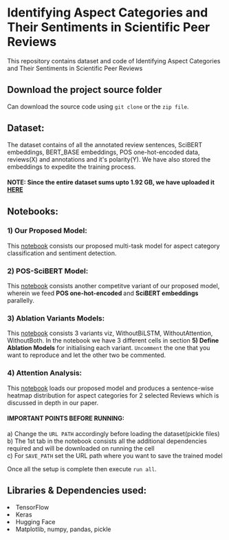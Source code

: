 # Identifying Aspect Categories and Their Sentiments in Scientific Peer Reviews
This repository contains dataset and code of Identifying Aspect Categories and Their Sentiments in Scientific Peer Reviews


## Download the project source folder

Can download the source code using `git clone` or the `zip file`.

## Dataset:

The dataset contains of all the annotated review sentences, SciBERT embeddings, BERT_BASE embeddings, POS one-hot-encoded data, reviews(X) and annotations and it's polarity(Y). We have also stored the embeddings to expedite the training process.

#### NOTE: Since the entire dataset sums upto 1.92 GB, we have uploaded it [HERE](https://drive.google.com/drive/folders/1LihpGHcTZPZQh14mU-YFH5vM-bSmDiQv?usp=share_link)

## Notebooks:

### 1) Our Proposed Model:

This [notebook](https://github.com/meithnav/IIT-multi-task-aspect/blob/main/notebooks/our-model.ipynb) consists our proposed multi-task model for aspect category classification and sentiment detection.

### 2) POS-SciBERT Model:

This [notebook](https://github.com/meithnav/IIT-multi-task-aspect/blob/main/notebooks/pos_scibert_multitask_model.ipynb) consists another competitve variant of our proposed model, wherein we feed <b>POS one-hot-encoded </b> and <b> SciBERT embeddings</b> parallelly.

### 3) Ablation Variants Models:

This [notebook](https://github.com/meithnav/IIT-multi-task-aspect/blob/main/notebooks/ablations.ipynb)
consists 3 variants viz, WithoutBiLSTM, WithoutAttention, WithoutBoth. In the notebook we have 3 different cells in section <b>5) Define Ablation Models</b> for initialising each variant. `Uncomment` the one that you want to reproduce and let the other two be commented.

### 4) Attention Analysis:

This [notebook](https://github.com/meithnav/IIT-multi-task-aspect/blob/main/notebooks/Attention_Analysis.ipynb) loads our proposed model and produces a sentence-wise heatmap distribution for aspect categories for 2 selected Reviews which is discussed in depth in our paper.

#### IMPORTANT POINTS BEFORE RUNNING:

a) Change the `URL PATH` accordingly before loading the dataset(pickle files) <br>
b) The 1st tab in the notebook consists all the additional dependencies required and will be downloaded on running the cell <br>
c) For `SAVE_PATH` set the URL path where you want to save the trained model <br>

Once all the setup is complete then execute `run all`.

## Libraries & Dependencies used:

  <li>TensorFlow
  <li>Keras
  <li>Hugging Face
  <li>Matplotlib, numpy, pandas, pickle
